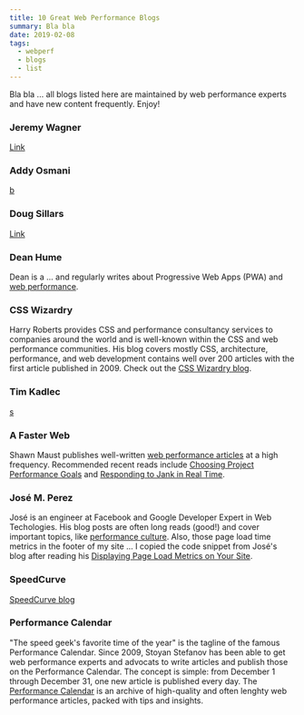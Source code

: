 ```yaml
---
title: 10 Great Web Performance Blogs
summary: Bla bla
date: 2019-02-08
tags:
  - webperf
  - blogs
  - list
---
```

Bla bla ... all blogs listed here are maintained by web performance experts and have new content frequently.
Enjoy!
 

### Jeremy Wagner

[Link](https://jeremy.codes/writing/)


### Addy Osmani

[b](https://addyosmani.com/blog/)


### Doug Sillars

[Link](https://dougsillars.com/blog/)


### Dean Hume

Dean is a ... and regularly writes about Progressive Web Apps (PWA) and [web performance](https://deanhume.com/tag/web-performance/).


### CSS Wizardry

Harry Roberts provides CSS and performance consultancy services to companies around the world and is well-known within the CSS and web performance communities.
His blog covers mostly CSS, architecture, performance, and web development contains well over 200 articles with the first article published in 2009.
Check out the [CSS Wizardry blog](https://csswizardry.com/archive/).


### Tim Kadlec

[s](https://timkadlec.com/remembers/)


### A Faster Web

Shawn Maust publishes well-written [web performance articles]((https://www.afasterweb.com/)) at a high frequency.
Recommended recent reads include [Choosing Project Performance Goals](https://www.afasterweb.com/2018/03/28/choosing-project-performance-goals/) and [Responding to Jank in Real Time](https://www.afasterweb.com/2018/06/29/responding-to-jank-in-real-time/).


### José M. Perez

José is an engineer at Facebook and Google Developer Expert in Web Techologies.
His blog posts are often long reads (good!) and cover important topics, like [performance culture](https://jmperezperez.com/fostering-web-performance-culture/).
Also, those page load time metrics in the footer of my site ... I copied the code snippet from José's blog after reading his [Displaying Page Load Metrics on Your Site](https://jmperezperez.com/page-load-footer/).


### SpeedCurve

[SpeedCurve blog](https://speedcurve.com/blog/)


### Performance Calendar

"The speed geek's favorite time of the year" is the tagline of the famous Performance Calendar.
Since 2009, Stoyan Stefanov has been able to get web performance experts and advocats to write articles and publish those on the Performance Calendar.
The concept is simple: from December 1 through December 31, one new article is published every day. 
The [Performance Calendar](https://calendar.perfplanet.com/) is an archive of high-quality and often lenghty web performance articles, packed with tips and insights.